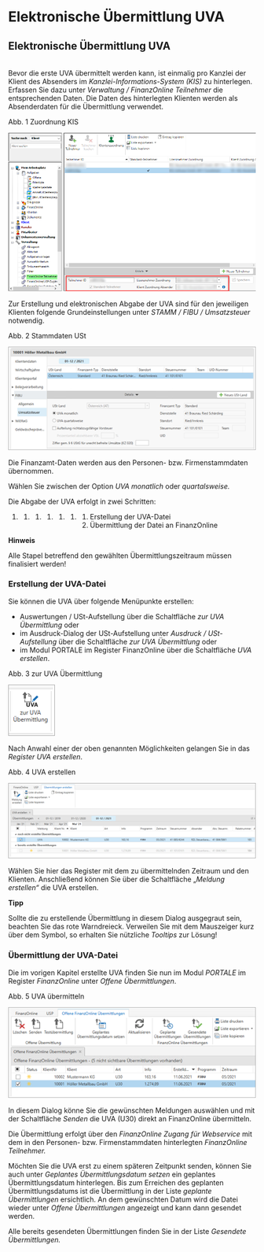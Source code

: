 # Elektronische Übermittlung UVA

## Elektronische Übermittlung UVA

\
Bevor die erste UVA übermittelt werden kann, ist einmalig pro Kanzlei der Klient des Absenders im *Kanzlei-Informations-System (KIS)* zu hinterlegen. Erfassen Sie dazu unter *Verwaltung / FinanzOnline Teilnehmer* die entsprechenden Daten. Die Daten des hinterlegten Klienten werden als Absenderdaten für die Übermittlung verwendet.

Abb. 1 Zuordnung KIS

![Image](<../assets/NeuesElement158.png>)


Zur Erstellung und elektronischen Abgabe der UVA sind für den jeweiligen Klienten folgende Grundeinstellungen unter *STAMM / FIBU / Umsatzsteuer* notwendig.


Abb. 2 Stammdaten USt

![Image](<../assets/NeuesElement157.png>)

Die Finanzamt-Daten werden aus den Personen- bzw. Firmenstammdaten übernommen.

Wählen Sie zwischen der Option *UVA monatlich* oder *quartalsweise.*


Die Abgabe der UVA erfolgt in zwei Schritten:

1. 
   1. 
      1. 
         1. 
            1. 
               1. 
                  1. Erstellung der UVA-Datei
                  1. Übermittlung der Datei an FinanzOnline


**Hinweis**

Alle Stapel betreffend den gewählten Übermittlungszeitraum müssen finalisiert werden\!

### Erstellung der UVA-Datei

Sie können die UVA über folgende Menüpunkte erstellen:

* Auswertungen / USt-Aufstellung über die Schaltfläche *zur UVA Übermittlung* oder
* im Ausdruck-Dialog der USt-Aufstellung unter *Ausdruck / USt-Aufstellung* über die Schaltfläche *zur UVA Übermittlung* oder
* im Modul PORTALE im Register FinanzOnline über die Schaltfläche *UVA erstellen*.


Abb. 3 zur UVA Übermittlung

![Image](<../assets/NeuesElement156.png>)


Nach Anwahl einer der oben genannten Möglichkeiten gelangen Sie in das *Register UVA erstellen*.

Abb. 4 UVA erstellen

![Image](<../assets/NeuesElement155.png>)


Wählen Sie hier das Register mit dem zu übermittelnden Zeitraum und den Klienten. Anschließend können Sie über die Schaltfläche „*Meldung erstellen“* die UVA erstellen.

**Tipp**

Sollte die zu erstellende Übermittlung in diesem Dialog ausgegraut sein, beachten Sie das rote Warndreieck. Verweilen Sie mit dem Mauszeiger kurz über dem Symbol, so erhalten Sie nützliche *Tooltips* zur Lösung\!

### Übermittlung der UVA-Datei


Die im vorigen Kapitel erstellte UVA finden Sie nun im Modul *PORTALE* im Register *FinanzOnline* unter *Offene Übermittlungen*.

Abb. 5 UVA übermitteln

![Image](<../assets/NeuesElement154.png>)

In diesem Dialog könne Sie die gewünschten Meldungen auswählen und mit der Schaltfläche *Senden* die UVA (U30) direkt an FinanzOnline übermitteln.

Die Übermittlung erfolgt über den *FinanzOnline Zugang für Webservice* mit dem in den Personen- bzw. Firmenstammdaten hinterlegten *FinanzOnline Teilnehmer.*

Möchten Sie die UVA erst zu einem späteren Zeitpunkt senden, können Sie auch unter *Geplantes Übermittlungsdatum setzen* ein geplantes Übermittlungsdatum hinterlegen. Bis zum Erreichen des geplanten Übermittlungsdatums ist die Übermittlung in der Liste *geplante Übermittlungen* ersichtlich. An dem gewünschten Datum wird die Datei wieder unter *Offene Übermittlungen* angezeigt und kann dann gesendet werden.

Alle bereits gesendeten Übermittlungen finden Sie in der Liste *Gesendete Übermittlungen.*

